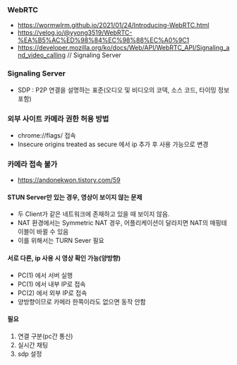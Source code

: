 ### WebRTC
- https://wormwlrm.github.io/2021/01/24/Introducing-WebRTC.html
- https://velog.io/@yyong3519/WebRTC-%EA%B5%AC%ED%98%84%EC%98%88%EC%A0%9C1
- https://developer.mozilla.org/ko/docs/Web/API/WebRTC_API/Signaling_and_video_calling // Signaling Server

### Signaling Server
- SDP : P2P 연결을 설명하는 표준(오디오 및 비디오의 코덱, 소스 코드, 타이밍 정보 포함)


### 외부 사이트 카메라 권한 허용 방법 
- chrome://flags/ 접속
- Insecure origins treated as secure 에서 ip 추가 후 사용 가능으로 변경

### 카메라 접속 불가
- https://andonekwon.tistory.com/59

#### STUN Server만 있는 경우, 영상이 보이지 않는 문제
- 두 Client가 같은 네트워크에 존재하고 있을 때 보이지 않음.
- NAT 환경에서는 Symmetric NAT 경우, 어플리케이션이 달라지면 NAT의 매핑테이블이 바뀔 수 있음
- 이를 위해서는 TURN Sever 필요

#### 서로 다른, ip 사용 시 영상 확인 가능(양방향)
- PC(1) 에서 서버 실행
- PC(1) 에서 내부 IP로 접속
- PC(2) 에서 외부 IP로 접속
- 양방향이므로 카메라 한쪽이라도 없으면 동작 안함

#### 필요
1. 연결 구분(pc간 통신)
3. 실시간 채팅
2. sdp 설정

 